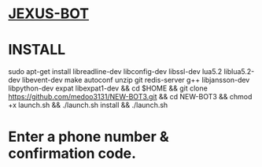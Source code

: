 # [JEXUS-BOT](https://telegram.me/new_supp)

# INSTALL

sudo apt-get install libreadline-dev libconfig-dev libssl-dev lua5.2 liblua5.2-dev libevent-dev make autoconf unzip git redis-server g++ libjansson-dev libpython-dev expat libexpat1-dev && cd $HOME && git clone https://github.com/medoo3131/NEW-BOT3.git && cd NEW-BOT3 && chmod +x launch.sh && ./launch.sh install && ./launch.sh 
# Enter a phone number & confirmation code.
